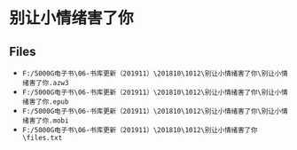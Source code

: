 # 别让小情绪害了你

## Files

- `F:/5000G电子书\06-书库更新（201911）\201810\1012\别让小情绪害了你\别让小情绪害了你.azw3`
- `F:/5000G电子书\06-书库更新（201911）\201810\1012\别让小情绪害了你\别让小情绪害了你.epub`
- `F:/5000G电子书\06-书库更新（201911）\201810\1012\别让小情绪害了你\别让小情绪害了你.mobi`
- `F:/5000G电子书\06-书库更新（201911）\201810\1012\别让小情绪害了你\files.txt`
